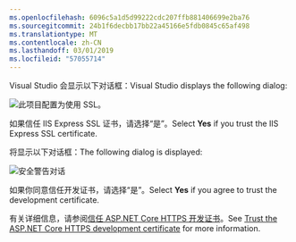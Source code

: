 ```yaml
---
ms.openlocfilehash: 6096c5a1d5d99222cdc207ffb881406699e2ba76
ms.sourcegitcommit: 24b1f6decbb17bb22a45166e5fdb0845c65af498
ms.translationtype: MT
ms.contentlocale: zh-CN
ms.lasthandoff: 03/01/2019
ms.locfileid: "57055714"
---
```


<span data-ttu-id="8ce64-101">Visual Studio 会显示以下对话框：</span><span class="sxs-lookup"><span data-stu-id="8ce64-101">Visual Studio displays the following dialog:</span></span>

![此项目配置为使用 SSL。](~/getting-started/_static/trustCert.png)

<span data-ttu-id="8ce64-105">如果信任 IIS Express SSL 证书，请选择“是”。</span><span class="sxs-lookup"><span data-stu-id="8ce64-105">Select **Yes** if you trust the IIS Express SSL certificate.</span></span>

<span data-ttu-id="8ce64-106">将显示以下对话框：</span><span class="sxs-lookup"><span data-stu-id="8ce64-106">The following dialog is displayed:</span></span>

![安全警告对话](~/getting-started/_static/cert.png)

<span data-ttu-id="8ce64-108">如果你同意信任开发证书，请选择“是”。</span><span class="sxs-lookup"><span data-stu-id="8ce64-108">Select **Yes** if you agree to trust the development certificate.</span></span>

<span data-ttu-id="8ce64-109">有关详细信息，请参阅[信任 ASP.NET Core HTTPS 开发证书](xref:security/enforcing-ssl#trust-the-aspnet-core-https-development-certificate-on-windows-and-macos)。</span><span class="sxs-lookup"><span data-stu-id="8ce64-109">See [Trust the ASP.NET Core HTTPS development certificate](xref:security/enforcing-ssl#trust-the-aspnet-core-https-development-certificate-on-windows-and-macos) for more information.</span></span>